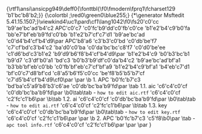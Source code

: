 ﻿{\rtf1\ansi\ansicpg949\deff0{\fonttbl{\f0\fmodern\fprq1\fcharset129 \'b1\'bc\'b8\'b2;}}
{\colortbl ;\red0\green0\blue255;}
{\*\generator Msftedit 5.41.15.1507;}\viewkind4\uc1\pard\cf1\lang1042\f0\fs20\'c0\'cc \'b9\'ae\'bc\'ad\'b4\'c2 APC\'c0\'c7 \'c0\'fc\'b9\'dd\'c0\'fb\'c0\'ce \'b1\'e2\'b4\'c9\'b0\'fa \'bb\'e7\'bf\'eb\'b9\'fd\'c0\'bb \'b1\'e2\'b7\'cf\'c7\'d1 \'b9\'ae\'bc\'ad \'c0\'d4\'b4\'cf\'b4\'d9\par
APC\'b8\'a6 \'c3\'b3\'c0\'bd \'c0\'db\'be\'f7 \'c7\'cf\'bd\'c3\'b4\'c2 \'ba\'d0\'c0\'ba \'c0\'da\'bc\'bc\'c8\'f7 \'c0\'d0\'be\'ee \'c1\'d6\'bd\'c3\'b1\'e2 \'b9\'d9\'b6\'f8\'b4\'cf\'b4\'d9\par
\'b1\'e2\'b4\'c9 \'b0\'b3\'bc\'b1 \'b9\'d7 \'c3\'df\'b0\'a1 \'bd\'c3 \'b0\'b3\'b9\'df\'c0\'da\'b4\'c2 \'b9\'ae\'bc\'ad\'bf\'a1 \'b3\'bb\'bf\'eb\'c0\'bb \'c0\'fb\'bf\'eb\'c7\'cf\'bf\'a9 \'b1\'e2\'b4\'c9\'bf\'a1 \'b4\'eb\'c7\'d1 \'bf\'c0\'c7\'d8\'bf\'cd \'c8\'a5\'b6\'f5\'c0\'cc \'be\'f8\'b5\'b5\'b7\'cf \'c7\'d5\'b4\'cf\'b4\'d9\cf0\par
\par
\b 1. APC \'b0\'fc\'b7\'c3 \'bd\'ba\'c5\'a9\'b8\'b3\'c6\'ae \'c0\'db\'bc\'ba\'b9\'fd\par
\tab 1.1. aic \'c6\'c4\'c0\'cf \'c0\'db\'bc\'ba\'b9\'fd\par
\b0\tab\tab - `how to edit aic.rtf` \'c6\'c4\'c0\'cf \'c2\'fc\'c1\'b6\par
\b\tab 1.2. ai \'c6\'c4\'c0\'cf \'c0\'db\'bc\'ba\'b9\'fd\par
\b0\tab\tab - `how to edit ai.rtf` \'c6\'c4\'c0\'cf \'c2\'fc\'c1\'b6\par
\b\tab 1.3. key \'c6\'c4\'c0\'cf \'c0\'db\'bc\'ba\'b9\'fd\par
\b0\tab\tab - `how to edit key.rtf` \'c6\'c4\'c0\'cf \'c2\'fc\'c1\'b6\par
\par
\b 2. APC \'b0\'fc\'b7\'c3 \'c5\'f8\b0\par
\tab - `apc tool info.rtf` \'c6\'c4\'c0\'cf \'c2\'fc\'c1\'b6\par
\par
\par
}
 